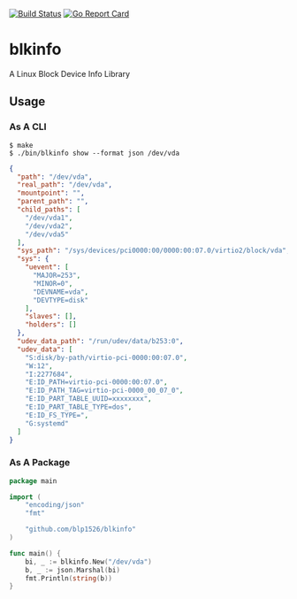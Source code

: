 [![Build Status](https://travis-ci.org/blp1526/blkinfo.svg?branch=master)](https://travis-ci.org/blp1526/blkinfo)
[![Go Report Card](https://goreportcard.com/badge/github.com/blp1526/blkinfo)](https://goreportcard.com/report/github.com/blp1526/blkinfo)

# blkinfo

A Linux Block Device Info Library

## Usage

### As A CLI

```
$ make
$ ./bin/blkinfo show --format json /dev/vda
```

```json
{
  "path": "/dev/vda",
  "real_path": "/dev/vda",
  "mountpoint": "",
  "parent_path": "",
  "child_paths": [
    "/dev/vda1",
    "/dev/vda2",
    "/dev/vda5"
  ],
  "sys_path": "/sys/devices/pci0000:00/0000:00:07.0/virtio2/block/vda",
  "sys": {
    "uevent": [
      "MAJOR=253",
      "MINOR=0",
      "DEVNAME=vda",
      "DEVTYPE=disk"
    ],
    "slaves": [],
    "holders": []
  },
  "udev_data_path": "/run/udev/data/b253:0",
  "udev_data": [
    "S:disk/by-path/virtio-pci-0000:00:07.0",
    "W:12",
    "I:2277684",
    "E:ID_PATH=virtio-pci-0000:00:07.0",
    "E:ID_PATH_TAG=virtio-pci-0000_00_07_0",
    "E:ID_PART_TABLE_UUID=xxxxxxxx",
    "E:ID_PART_TABLE_TYPE=dos",
    "E:ID_FS_TYPE=",
    "G:systemd"
  ]
}
```

### As A Package

```go
package main

import (
	"encoding/json"
	"fmt"

	"github.com/blp1526/blkinfo"
)

func main() {
	bi, _ := blkinfo.New("/dev/vda")
	b, _ := json.Marshal(bi)
	fmt.Println(string(b))
}
```
